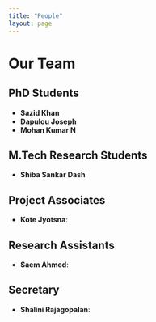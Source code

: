 ```yaml
---
title: "People"
layout: page
---
```


# Our Team

## PhD Students
- **Sazid Khan**
- **Dapulou Joseph**
- **Mohan Kumar N**

## M.Tech Research Students
- **Shiba Sankar Dash** 

## Project Associates
- **Kote Jyotsna**: 

## Research Assistants
- **Saem Ahmed**: 

## Secretary
- **Shalini Rajagopalan**: 